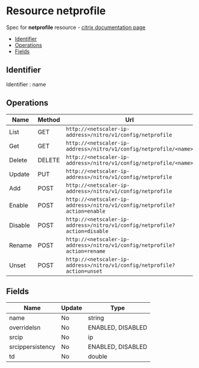 # Resource netprofile

Spec for **netprofile** resource - [citrix documentation page](https://developer-docs.citrix.com/projects/netscaler-nitro-api/en/12.0/configuration/network/netprofile/netprofile/)

- [Identifier](#identifier)
- [Operations](#operations)
- [Fields](#fields)

## Identifier

Identifier : name

## Operations

| Name | Method | Url |
|----|----|----|
| List | GET | `http://<netscaler-ip-address>/nitro/v1/config/netprofile` |
| Get | GET | `http://<netscaler-ip-address>/nitro/v1/config/netprofile/<name>` |
| Delete | DELETE | `http://<netscaler-ip-address>/nitro/v1/config/netprofile/<name>` |
| Update | PUT | `http://<netscaler-ip-address>/nitro/v1/config/netprofile` |
| Add | POST | `http://<netscaler-ip-address>/nitro/v1/config/netprofile` |
| Enable | POST | `http://<netscaler-ip-address>/nitro/v1/config/netprofile?action=enable` |
| Disable | POST | `http://<netscaler-ip-address>/nitro/v1/config/netprofile?action=disable` |
| Rename | POST | `http://<netscaler-ip-address>/nitro/v1/config/netprofile?action=rename` |
| Unset | POST | `http://<netscaler-ip-address>/nitro/v1/config/netprofile?action=unset` |

## Fields

| Name | Update | Type |
|----|----|----|
| name | No | string |
| overridelsn | No | ENABLED, DISABLED |
| srcip | No | ip |
| srcippersistency | No | ENABLED, DISABLED |
| td | No | double |

